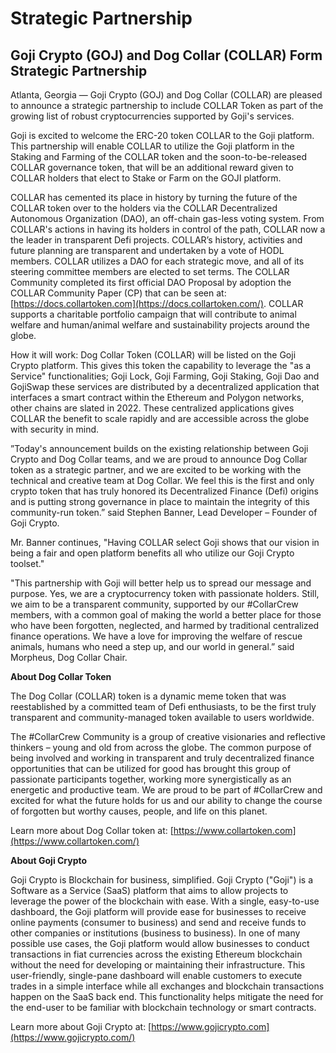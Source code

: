 # Strategic Partnership

## Goji Crypto \(GOJ\) and Dog Collar \(COLLAR\) Form Strategic Partnership

Atlanta, Georgia — Goji Crypto \(GOJ\) and Dog Collar \(COLLAR\) are pleased to announce a strategic partnership to include COLLAR Token as part of the growing list of robust cryptocurrencies supported by Goji's services.

Goji is excited to welcome the ERC-20 token COLLAR to the Goji platform. This partnership will enable COLLAR to utilize the Goji platform in the Staking and Farming of the COLLAR token and the soon-to-be-released COLLAR governance token, that will be an additional reward given to COLLAR holders that elect to Stake or Farm on the GOJI platform.

COLLAR has cemented its place in history by turning the future of the COLLAR token over to the holders via the COLLAR Decentralized Autonomous Organization \(DAO\), an off-chain gas-less voting system. From COLLAR's actions in having its holders in control of the path, COLLAR now a the leader in transparent Defi projects.  COLLAR’s history, activities and future planning are transparent and undertaken by a vote of HODL members. COLLAR utilizes a DAO for each strategic move, and all of its steering committee members are elected to set terms. The COLLAR Community completed its first official DAO Proposal by adoption the COLLAR Community Paper \(CP\) that can be seen at: [https://docs.collartoken.com](https://docs.collartoken.com/). COLLAR supports a charitable portfolio campaign that will contribute to animal welfare and human/animal welfare and sustainability projects around the globe.

How it will work: Dog Collar Token \(COLLAR\) will be listed on the Goji Crypto platform. This gives this token the capability to leverage the "as a Service" functionalities; Goji Lock, Goji Farming, Goji Staking, Goji Dao and GojiSwap these services are distributed by a decentralized application that interfaces a smart contract within the Ethereum and Polygon networks, other chains are slated in 2022. These centralized applications gives COLLAR the benefit to scale rapidly and are accessible across the globe with security in mind.

”Today's announcement builds on the existing relationship between Goji Crypto and Dog Collar teams, and we are proud to announce Dog Collar token as a strategic partner, and we are excited to be working with the technical and creative team at Dog Collar. We feel this is the first and only crypto token that has truly honored its Decentralized Finance \(Defi\) origins and is putting strong governance in place to maintain the integrity of this community-run token.” said Stephen Banner, Lead Developer – Founder of Goji Crypto.

Mr. Banner continues, "Having COLLAR select Goji shows that our vision in being a fair and open platform benefits all who utilize our Goji Crypto toolset."

"This partnership with Goji will better help us to spread our message and purpose. Yes, we are a cryptocurrency token with passionate holders. Still, we aim to be a transparent community, supported by our \#CollarCrew members, with a common goal of making the world a better place for those who have been forgotten, neglected, and harmed by traditional centralized finance operations. We have a love for improving the welfare of rescue animals, humans who need a step up, and our world in general.” said Morpheus, Dog Collar Chair.

**About Dog Collar Token**

The Dog Collar \(COLLAR\) token is a dynamic meme token that was reestablished by a committed team of Defi enthusiasts, to be the first truly transparent and community-managed token available to users worldwide.

The \#CollarCrew Community is a group of creative visionaries and reflective thinkers – young and old from across the globe. The common purpose of being involved and working in transparent and truly decentralized finance opportunities that can be utilized for good has brought this group of passionate participants together, working more synergistically as an energetic and productive team. We are proud to be part of \#CollarCrew and excited for what the future holds for us and our ability to change the course of forgotten but worthy causes, people, and life on this planet.

Learn more about Dog Collar token at: [https://www.collartoken.com](https://www.collartoken.com/)

**About Goji Crypto**

Goji Crypto is Blockchain for business, simplified. Goji Crypto \("Goji"\) is a Software as a Service \(SaaS\) platform that aims to allow projects to leverage the power of the blockchain with ease. With a single, easy-to-use dashboard, the Goji platform will provide ease for businesses to receive online payments \(consumer to business\) and send and receive funds to other companies or institutions \(business to business\). In one of many possible use cases, the Goji platform would allow businesses to conduct transactions in fiat currencies across the existing Ethereum blockchain without the need for developing or maintaining their infrastructure. This user-friendly, single-pane dashboard will enable customers to execute trades in a simple interface while all exchanges and blockchain transactions happen on the SaaS back end. This functionality helps mitigate the need for the end-user to be familiar with blockchain technology or smart contracts.

Learn more about Goji Crypto at: [https://www.gojicrypto.com](https://www.gojicrypto.com/)

